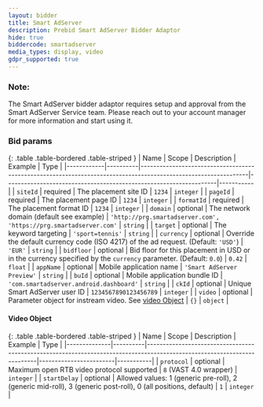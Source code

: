 ```yaml
---
layout: bidder
title: Smart AdServer
description: Prebid Smart AdServer Bidder Adaptor
hide: true
biddercode: smartadserver
media_types: display, video
gdpr_supported: true
---
```


### Note:
The Smart AdServer bidder adaptor requires setup and approval from the Smart AdServer Service team. Please reach out to your account manager for more information and start using it.

### Bid params

{: .table .table-bordered .table-striped }
| Name       | Scope    | Description                                                                                                    | Example                                                           | Type      |
|------------|----------|----------------------------------------------------------------------------------------------------------------|-------------------------------------------------------------------|-----------|
| `siteId`   | required | The placement site ID                                                                                          | `1234`                                                            | `integer` |
| `pageId`   | required | The placement page ID                                                                                          | `1234`                                                            | `integer` |
| `formatId` | required | The placement format ID                                                                                        | `1234`                                                            | `integer` |
| `domain`   | optional | The network domain (default see example)                                                                       | `'http://prg.smartadserver.com', 'https://prg.smartadserver.com'` | `string`  |
| `target`   | optional | The keyword targeting                                                                                          | `'sport=tennis'`                                                  | `string`  |
| `currency` | optional | Override the default currency code (ISO 4217) of the ad request. (Default: `'USD'`)                            | `'EUR'`                                                           | `string`  |
| `bidfloor` | optional | Bid floor for this placement in USD or in the currency specified by the `currency` parameter. (Default: `0.0`) | `0.42`                                                            | `float`   |
| `appName`  | optional | Mobile application name                                                                                        | `'Smart AdServer Preview'`                                        | `string`  |
| `buId`     | optional | Mobile application bundle ID                                                                                   | `'com.smartadserver.android.dashboard'`                           | `string`  |
| `ckId`     | optional | Unique Smart AdServer user ID                                                                                  | `1234567890123456789`                                             | `integer` |
| `video`    | optional | Parameter object for instream video. See [video Object](#smartadserver-video-object)                           | `{}`                                                              | `object` |


<a name="smartadserver-video-object" />

#### Video Object

{: .table .table-bordered .table-striped }
| Name         | Scope    | Description                                                                                                             | Example                | Type      |
|--------------|----------|-------------------------------------------------------------------------------------------------------------------------|------------------------|-----------|
| `protocol`   | optional | Maximum open RTB video protocol supported                                                                               | `8` (VAST 4.0 wrapper) | `integer` |
| `startDelay` | optional | Allowed values: 1 (generic pre-roll), 2 (generic mid-roll), 3 (generic post-roll), 0 (all positions, default)           | `1`                    | `integer` |
